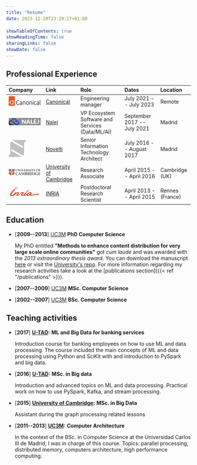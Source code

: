 ```yaml
---
title: "Resume"
date: 2023-12-20T23:29:17+01:00

showTableOfContents: true
showReadingTime: false
sharingLinks: false
showDate: false
---
```


## Professional Experience

| Company  | Link  | Role  | Dates  | Location  |
|:--|:--|:--|:--|:--|
|![Canonical](Canonical_logo_2023.svg.png#floatleft)   | [Canonical](https://canonical.com)  | Engineering manager  | July 2021 -- July 2023  | Remote  |
| ![Nalej](nalej.svg#floatleft)  | [Nalej](https://nalej.com)  | VP Ecosystem Software and Services (Data/ML/AI)  | September 2017 -- July 2021  | Madrid  |
| ![Novelti](logo-novelti-45-2.png#center)  | [Novelti](https://novelti.io) |  Senior Information Technology Architect  | July 2016 -- August 2017  | Madrid  |
| ![University of Cambridge](University_of_Cambridge_logo.svg.png)  | [University of Cambridge](https://www.cam.ac.uk)  | Research Associate  | April 2015 -- April 2016  | Cambridge (UK)  |
| ![INRIA](inria_logo.png) | [INRIA](https://www.inria.fr) | Postdoctoral Research Scientist | April 2013 -- April 2015 | Rennes (France) |


## Education

* [**2009--2013**] [UC3M](https://www.uc3m.es) __PhD Computer Science__

  My PhD entitled **"Methods to enhance content distribution for very large scale online communities"** got *cum laude* and was awarded with the *2013 extraordinary thesis award*. You can download the manuscript [here](https://e-archivo.uc3m.es/bitstream/handle/10016/17178/tesis_juan-manuel_tirado_martin_2013.pdf?sequence=1&isAllowed=y) or visit the [University's repo](https://e-archivo.uc3m.es/handle/10016/17178). For more information regarding my research activities take a look at the [publications section]({{< ref "/publications" >}}).

* [**2007--2009**] [UC3M](https://www.uc3m.es) __MSc. Computer Science__

* [**2002--2007**] [UC3M](https://www.uc3m.es) __BSc. Computer Science__


## Teaching activities

* [**2017**] __[U-TAD](https://u-tad.com/):__ __ML and Big Data for banking services__
  
  Introduction course for banking employees on how to use ML and data processing. The course included the main concepts of ML and data processing using Python and SciKit with and introduction to PySpark and big data.
  
* [**2016**] __[U-TAD](https://u-tad.com/):__ __MSc. in Big data__
  
  Introduction and advanced topics on ML and data processing. Practical work on how to use PySpark, Kafka, and stream processing.
  
* [**2015**] __[University of Cambridge](https://www.cam.ac.uk):__ __MSc. in Big Data__
  
  Assistant during the graph processing related lessons
  
* [**2011--2013**] __[UC3M](https://www.uc3m.es):__ __Computer Architecture__
  
  In the context of the BSc. in Computer Science at the Universidad Carlos III de Madrid, I was in charge of this course. Topics: parallel processing, distributed memory, computers architecture, high performance computing.

 
